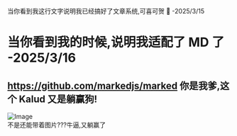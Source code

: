 当你看到我这行文字说明我已经搞好了文章系统,可喜可贺 🥰 -2025/3/15

# 当你看到我的时候,说明我适配了 MD 了 -2025/3/16

## https://github.com/markedjs/marked 你是我爹,这个 Kalud 又是躺赢狗!

![Image](/resource/articles1/test.png)  
不是还能带着图片???牛逼,又躺赢了
